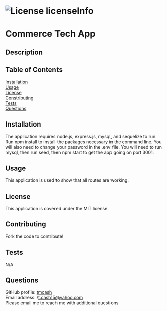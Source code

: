 # ![License licenseInfo](https://img.shields.io/badge/License-MIT-yellow.svg)  
# Commerce Tech App
## Description

## Table of Contents
[Installation](#installation)  
[Usage](#usage)  
[License](#license)  
[Constributing](#contributing)  
[Tests](#tests)  
[Questions](#questions)
## Installation
The application requires node.js, express.js, mysql, and sequelize to run. Run npm install to install the packages necessary in the command line. You will also need to change your password in the .env file. You will need to run mysql, then run seed, then npm start to get the app going on port 3001.
## Usage
This application is used to show that all routes are working.  
 

## License
This application is covered under the MIT license.
## Contributing
Fork the code to contribute!
## Tests
N/A
## Questions
GitHub profile: [tmcash](https://www.github.com/tmcash)    
Email address: \t.cash15@yahoo.com  
Please email me to reach me with additional questions